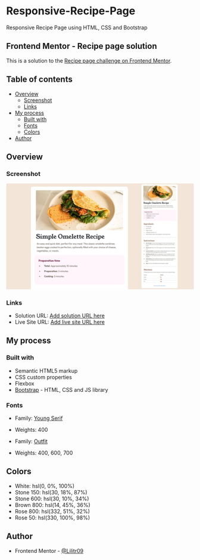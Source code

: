 # Responsive-Recipe-Page
Responsive Recipe Page using HTML, CSS and Bootstrap

## Frontend Mentor - Recipe page solution

This is a solution to the [Recipe page challenge on Frontend Mentor](https://www.frontendmentor.io/challenges/recipe-page-KiTsR8QQKm).

## Table of contents

- [Overview](#overview)
  - [Screenshot](#screenshot)
  - [Links](#links)
- [My process](#my-process)
  - [Built with](#built-with)
  - [Fonts](#fonts)
  - [Colors](#colors)
- [Author](#author)


## Overview

### Screenshot

![](./screenshot.jpg)


### Links

- Solution URL: [Add solution URL here](https://your-solution-url.com)
- Live Site URL: [Add live site URL here](https://lilitr09.github.io/Responsive-Recipe-Page/)

## My process

### Built with

- Semantic HTML5 markup
- CSS custom properties
- Flexbox
- [Bootstrap](https://getbootstrap.com/) - HTML, CSS and JS library

### Fonts

- Family: [Young Serif](https://fonts.google.com/specimen/Young+Serif)
- Weights: 400

- Family: [Outfit](https://fonts.google.com/specimen/Outfit)
- Weights: 400, 600, 700

## Colors

- White: hsl(0, 0%, 100%)
- Stone 150: hsl(30, 18%, 87%)
- Stone 600: hsl(30, 10%, 34%)
- Brown 800: hsl(14, 45%, 36%)
- Rose 800: hsl(332, 51%, 32%)
- Rose 50: hsl(330, 100%, 98%)


## Author

- Frontend Mentor - [@Lilitr09](https://www.frontendmentor.io/profile/Lilitr09)




